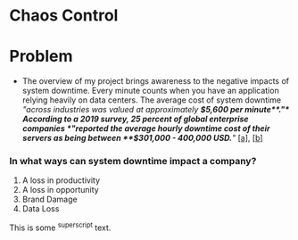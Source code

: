 # Chaos Control

# Problem

- The overview of my project brings awareness to the negative impacts of system downtime. Every minute counts when you have an application relying heavily on data centers.  The average cost of system downtime *"across industries was valued at approximately **$5,600 per minute**."* According to a 2019 survey, 25 percent of global enterprise companies *"reported the average hourly downtime cost of their servers as being between **$301,000 - 400,000 USD.**"* [[a]](https://www.evolven.com/blog/downtime-outages-and-failures-understanding-their-true-costs.html), [[b]](https://www.statista.com/statistics/753938/worldwide-enterprise-server-hourly-downtime-cost/)
### In what ways can system downtime impact a company?
  1. A loss in productivity
  2. A loss in opportunity
  3. Brand Damage
  4. Data Loss
  
This is some <sup>superscript</sup> text.
